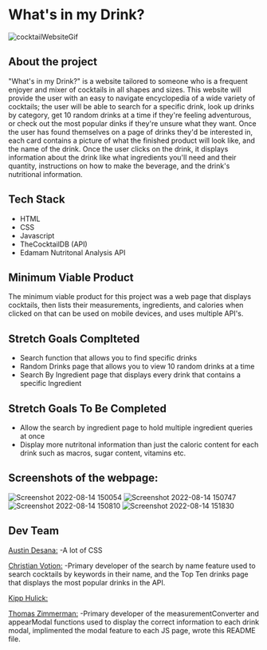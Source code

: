 # What's in my Drink? 

![cocktailWebsiteGif](https://user-images.githubusercontent.com/107579894/184548991-e9a1c20b-3912-4146-a7c9-706aa941afa1.gif)

## About the project


"What's in my Drink?" is a website tailored to someone who is a frequent enjoyer and mixer of cocktails in all shapes and sizes. This website will provide the user with an easy to navigate encyclopedia of a wide variety of cocktails; the user will be able to search for a specific drink, look up drinks by category, get 10 random drinks at a time if they're feeling adventurous, or check out the most popular dinks if they're unsure what they want. Once the user has found themselves on a page of drinks they'd be interested in, each card contains a picture of what the finished product will look like, and the name of the drink. Once the user clicks on the drink, it displays information about the drink like what ingredients you'll need and their quantity, instructions on how to make the beverage, and the drink's nutritional information. 

## Tech Stack

* HTML
* CSS
* Javascript
* TheCocktailDB (API)
* Edamam Nutritonal Analysis API

## Minimum Viable Product

The minimum viable product for this project was a web page that displays cocktails, then lists their measurements, ingredients, and calories when clicked on that can be used on mobile devices, and uses multiple API's. 

## Stretch Goals Complteted

* Search function that allows you to find specific drinks
* Random Drinks page that allows you to view 10 random drinks at a time
* Search By Ingredient page that displays every drink that contains a specific Ingredient

## Stretch Goals To Be Completed

* Allow the search by ingredient page to hold multiple ingredient queries at once
* Display more nutritonal information than just the caloric content for each drink such as macros, sugar content, vitamins etc.

## Screenshots of the webpage:


![Screenshot 2022-08-14 150054](https://user-images.githubusercontent.com/107579894/184551426-db4667b2-42aa-4898-a1cb-21f9a7526254.png)
![Screenshot 2022-08-14 150747](https://user-images.githubusercontent.com/107579894/184551428-eb644153-eaad-408f-b7b7-733cff5bc2c8.png)
![Screenshot 2022-08-14 150810](https://user-images.githubusercontent.com/107579894/184551433-41dac728-b72b-450a-937e-59a22b59c11e.png)
![Screenshot 2022-08-14 151830](https://user-images.githubusercontent.com/107579894/184551608-a5d15042-bbf0-45df-a06a-fae97a2c4ea6.png)


## Dev Team

[Austin Desana:](https://github.com/adesana)
-A lot of CSS

[Christian Votion:](https://github.com/cvotion)
-Primary developer of the search by name feature used to search cocktails by keywords in their name, and the Top Ten drinks page that displays the most popular drinks in the API.

[Kipp Hulick:](https://github.com/Battlepigg)

[Thomas Zimmerman:](https://github.com/clintwestwords)
-Primary developer of the measurementConverter and appearModal functions used to display the correct information to each drink modal, implimented the modal feature to each JS page, wrote this README file.
